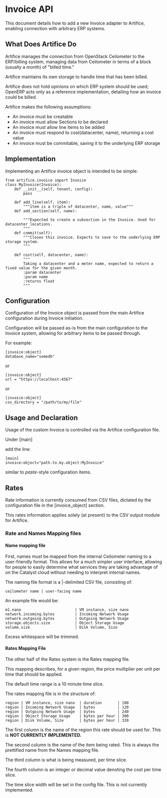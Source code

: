 # Invoice API

This document details how to add a new Invoice adapter to Artifice, enabling connection with arbitrary ERP systems.

## What Does Artifice Do

Artifice manages the connection from OpenStack Ceilometer to the ERP/billing system, managing data from Ceilometer in terms of a block (usually a month) of "billed time."

Artifice maintains its own storage to handle time that has been billed.

Artifice does not hold opinions on which ERP system should be used; OpenERP acts only as a reference implementation, detailing how an invoice could be billed.

Artifice makes the following assumptions:

* An invoice must be creatable
* An invoice must allow Sections to be declared
* An invoice must allow line items to be added
* An invoice must respond to cost(datacenter, name), returning a cost value
* An invoice must be commitable, saving it to the underlying ERP storage


## Implementation

Implementing an Artifice invoice object is intended to be simple:

    from artifice.invoice import Invoice
    class MyInvoice(Invoice):
        def __init__(self, tenant, config):
            pass

        def add_line(self, item):
            """item is a triple of datacenter, name, value"""
        def add_section(self, name):

            """Expected to create a subsection in the Invoice. Used for datacenter locations.
            """
        def commit(self):
            """Closes this invoice. Expects to save to the underlying ERP storage system.
            """

        def cost(self, datacenter, name):
            """
            Taking a datacenter and a meter name, expected to return a fixed value for the given month.
            :param datacenter
            :param name
            :returns float
            """

## Configuration

Configuration of the Invoice object is passed from the main Artifice configuration during Invoice initiation.

Configuration will be passed as-is from the main configuration to the Invoice system, allowing for arbitrary items to be passed through.

For example:

    [invoice:object]
    database_name="somedb"

or

    [invoice:object]
    url = "https://localhost:4567"

or

    [invoice:object]
    csv_directory = "/path/to/my/file"

## Usage and Declaration

Usage of the custom Invoice is controlled via the Artifice configuration file.

Under
    [main]

add the line:

    [main]
    invoice:object="path.to.my.object:MyInvoice"

similar to *paste*-style configuration items.


## Rates

Rate information is currently consumed from CSV files, dictated by the
configuration file in the [invoice_object] section.

This rates information applies solely (at present) to the CSV output module
for Artifice.

### Rate and Names Mapping files

#### Name mapping file

First, names must be mapped from the internal Ceilometer naming to a
user-friendly format.
This allows for a much simpler user interface, allowing for people to easily
determine what services they are taking advantage of on the Catalyst cloud
without needing to interpret internal names.

The naming file format is a |-delimited CSV file, consisting of:

    ceilometer name | user-facing name

An example file would be:

    m1.nano                        | VM instance, size nano
    network.incoming.bytes         | Incoming Network Usage
    network.outgoing.bytes         | Outgoing Network Usage
    storage.objects.size           | Object Storage Usage
    volume.size                    | Disk Volume, Size

Excess whitespace will be trimmed.

#### Rates Mapping File

The other half of the Rates system is the Rates mapping file.

This mapping describes, for a given region, the price multiplier per
unit per time that should be applied.

The default time range is a 10 minute time slice.

The rates mapping file is in the structure of:

    region | VM instance, size nano  | duration       | 100
    region | Incoming Network Usage  | bytes          | 120
    region | Outgoing Network Usage  | bytes          | 240
    region | Object Storage Usage    | bytes per hour | 300
    region | Disk Volume, Size       | bytes per hour | 320

The first column is the name of the region this rate should be used for.
This is **NOT CURRENTLY IMPLEMENTED.**

The second column is the name of the item being rated.
This is always the prettified name from the Names mapping file.

The third column is what is being measured, per time slice.

The fourth column is an integer or decimal value denoting the cost per time
slice.

The time slice width will be set in the config file. This is not currently
implemented.